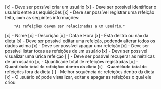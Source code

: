   [x] - Deve ser possível criar um usuário
  [x] - Deve ser possível identificar o usuário entre as requisições
  [x] - Deve ser possível registrar uma refeição feita, com as seguintes informações:
        
        *As refeições devem ser relacionadas a um usuário.*
        
  [x]    - Nome
  [x]    - Descrição
  [x]    - Data e Hora
  [x]    - Está dentro ou não da dieta
  [x] - Deve ser possível editar uma refeição, podendo alterar todos os dados acima
  [x] - Deve ser possível apagar uma refeição
  [x] - Deve ser possível listar todas as refeições de um usuário
  [x] - Deve ser possível visualizar uma única refeição
  [ ] - Deve ser possível recuperar as métricas de um usuário
  [x]    - Quantidade total de refeições registradas
  [x]    - Quantidade total de refeições dentro da dieta
  [x]    - Quantidade total de refeições fora da dieta
  [ ]    - Melhor sequência de refeições dentro da dieta
  [x] - O usuário só pode visualizar, editar e apagar as refeições o qual ele criou